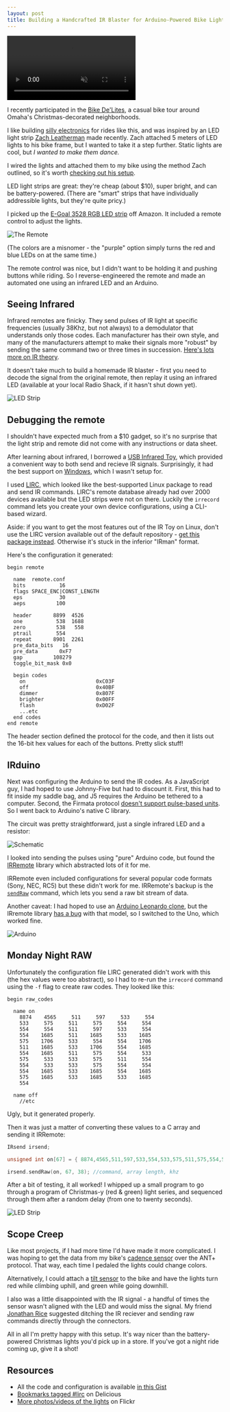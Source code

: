 ```yaml
---
layout: post
title: Building a Handcrafted IR Blaster for Arduino-Powered Bike Lights
---
```


<video controls muted="true">
  <source src='/videos/bdl-ir-blaster.mp4' type="video/mp4" />
</video>

I recently participated in the [Bike De'Lites](https://www.facebook.com/events/364954490330534/), a casual bike tour around Omaha's Christmas-decorated neighborhoods.

I like building [silly electronics](https://twitpic.com/28u48r) for rides like this, and was inspired by an LED light strip [Zach Leatherman](https://www.zachleat.com/web/bike-lights/) made recently.
Zach attached 5 meters of LED lights to his bike frame, but I wanted to take it a step further. Static lights are cool, but _I wanted to make them dance._

I wired the lights and attached them to my bike using the method Zach outlined, so it's worth [checking out his setup](https://www.zachleat.com/web/bike-lights/).

LED light strips are great: they're cheap (about \$10), super bright, and can be battery-powered. (There are "smart" strips that have individually addressible lights, but they're quite pricy.)

I picked up the [E-Goal 3528 RGB LED strip](https://www.amazon.com/gp/product/B00JX6SUWM/) off Amazon. It included a remote control to adjust the lights.

![The Remote](/content/images/bdl-remote.jpg)

(The colors are a misnomer - the "purple" option simply turns the red and blue LEDs on at the same time.)

The remote control was nice, but I didn't want to be holding it and pushing buttons while riding. So I reverse-engineered the remote and made an automated one using an infrared LED and an Arduino.

## Seeing Infrared

Infrared remotes are finicky. They send pulses of IR light at specific frequencies (usually 38Khz, but not always) to a demodulator that understands only those codes. Each manufacturer has their own style, and many of the manufacturers attempt to make their signals more "robust" by sending the same command two or three times in succession. [Here's lots more on IR theory](http://www.sbprojects.com/knowledge/ir/index.php).

It doesn't take much to build a homemade IR blaster - first you need to decode the signal from the original remote, then replay it using an infrared LED (available at your local Radio Shack, if it hasn't shut down yet).

![LED Strip](/content/images/bdl-3.jpg)

## Debugging the remote

I shouldn't have expected much from a \$10 gadget, so it's no surprise that the light strip and remote did not come with any instructions or data sheet.

After learning about infrared, I borrowed a [USB Infrared Toy](http://dangerousprototypes.com/docs/USB_Infrared_Toy), which provided a convenient way to both send and recieve IR signals. Surprisingly, it had the best support on [Windows](https://winlirc.sourceforge.net/), which I wasn't setup for.

I used [LIRC](https://www.lirc.org/), which looked like the best-supported Linux package to read and send IR commands. LIRC's remote database already had over 2000 devices available but the LED strips were not on there. Luckily the `irrecord` command lets you create your own device configurations, using a CLI-based wizard.

Aside: if you want to get the most features out of the IR Toy on Linux, don't use the LIRC version available out of the default repository - [get this package instead](https://launchpad.net/~forage/+archive/ubuntu/lirc). Otherwise it's stuck in the inferior "IRman" format.

Here's the configuration it generated:

```
begin remote

  name  remote.conf
  bits           16
  flags SPACE_ENC|CONST_LENGTH
  eps            30
  aeps          100

  header       8899  4526
  one           538  1688
  zero          538   558
  ptrail        554
  repeat       8901  2261
  pre_data_bits   16
  pre_data       0xF7
  gap          108279
  toggle_bit_mask 0x0

  begin codes
    on                       0xC03F
    off                      0x40BF
    dimmer                   0x807F
    brighter                 0x00FF
    flash                    0xD02F
    ...etc
  end codes
end remote
```

The header section defined the protocol for the code, and then it lists out the 16-bit hex values for each of the buttons. Pretty slick stuff!

## IRduino

Next was configuring the Arduino to send the IR codes. As a JavaScript guy, I had hoped to use Johnny-Five but had to discount it. First, this had to fit inside my saddle bag, and J5 requires the Arduino be tethered to a computer. Second, the Firmata protocol [doesn't support pulse-based units](https://github.com/rwaldron/johnny-five/issues/257). So I went back to Arduino's native C library.

The circuit was pretty straightforward, just a single infrared LED and a resistor:

![Schematic](/content/images/bdl-schematic.jpg)

I looked into sending the pulses using "pure" Arduino code, but found the [IRRemote](https://github.com/shirriff/Arduino-IRremote) library which abstracted lots of it for me.

IRRemote even included configurations for several popular code formats (Sony, NEC, RC5) but these didn't work for me. IRRemote's backup is the [`sendRaw`](https://github.com/shirriff/Arduino-IRremote/wiki/IRremote-library-API#irsendsendrawbuf-len-hertz) command, which lets you send a raw bit stream of data.

Another caveat: I had hoped to use an [Arduino Leonardo clone](https://flic.kr/p/q3kZfw), but the IRremote library [has a bug](https://github.com/shirriff/Arduino-IRremote/pull/42) with that model, so I switched to the Uno, which worked fine.

![Arduino](/content/images/bdl-arduino.jpg)

## Monday Night RAW

Unfortunately the configuration file LIRC generated didn't work with this (the hex values were too abstract), so I had to re-run the `irrecord` command using the `-f` flag to create raw codes. They looked like this:

```
begin raw_codes

  name on
    8874    4565     511     597     533     554
    533     575     511     575     554     554
    554     554     511     597     533     554
    554    1685     511    1685     533    1685
    575    1706     533     554     554    1706
    511    1685     533    1706     554    1685
    554    1685     511     575     554     533
    575     533     533     575     511     554
    554     533     533     575     554     554
    554    1685     533    1685     554    1685
    575    1685     533    1685     533    1685
    554

  name off
    //etc
```

Ugly, but it generated properly.

Then it was just a matter of converting these values to a C array and sending it IRRemote:

```c
IRsend irsend;

unsigned int on[67] = { 8874,4565,511,597,533,554,533,575,511,575,554,554,554,554,511,597,533,554,554,1685,511,1685,533,1685,575,1706,533,554,554,1706,511,1685,533,1706,554,1685,554,1685,511,575,554,533,575,533,533,575,511,554,554,533,533,575,554,554,554,1685,533,1685,554,1685,575,1685,533,1685,533,1685,554};

irsend.sendRaw(on, 67, 38); //command, array length, khz
```

After a bit of testing, it all worked! I whipped up a small program to go through a program of Christmas-y (red & green) light series, and sequenced through them after a random delay (from one to twenty seconds).

![LED Strip](/content/images/bdl-1.jpg)

## Scope Creep

Like most projects, if I had more time I'd have made it more complicated. I was hoping to get the data from my bike's [cadence sensor](https://buy.garmin.com/en-US/US/shop-by-accessories/fitness-sensors/speed-cadence-bike-sensor/prod1266.html) over the ANT+ protocol. That way, each time I pedaled the lights could change colors.

Alternatively, I could attach a [tilt sensor](https://learn.adafruit.com/tilt-sensor/overview) to the bike and have the lights turn red while climbing uphill, and green while going downhill.

I also was a little disappointed with the IR signal - a handful of times the sensor wasn't aligned with the LED and would miss the signal.
My friend [Jonathan Rice](https://twitter.com/jricesterenator) suggested ditching the IR reciever and sending raw commands directly through the connectors.

All in all I'm pretty happy with this setup. It's way nicer than the battery-powered Christmas lights you'd pick up in a store. If you've got a night ride coming up, give it a shot!

## Resources

- All the code and configuration is available [in this Gist](https://gist.github.com/mattdsteele/c6c0504bdab640035f02)
- [Bookmarks tagged #lirc](https://delicious.com/mattsteele/lirc) on Delicious
- [More photos/videos of the lights](https://www.flickr.com/photos/orphum/sets/72157647434786353/) on Flickr
